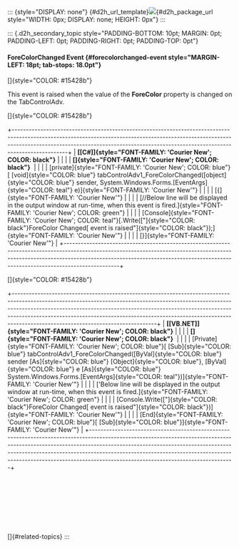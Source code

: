 ::: {style="DISPLAY: none"}
[](ms-xhelp:///?Id=d2h_url_template){#d2h_url_template}![](!package_url!){#d2h_package_url style="WIDTH: 0px; DISPLAY: none; HEIGHT: 0px"}
:::

::: {.d2h_secondary_topic style="PADDING-BOTTOM: 10pt; MARGIN: 0pt; PADDING-LEFT: 0pt; PADDING-RIGHT: 0pt; PADDING-TOP: 0pt"}
#### ForeColorChanged Event {#forecolorchanged-event style="MARGIN-LEFT: 18pt; tab-stops: 18.0pt"}

[]{style="COLOR: #15428b"} 

This event is raised when the value of the **ForeColor** property is changed on the TabControlAdv.

[]{style="COLOR: #15428b"} 

+-------------------------------------------------------------------------------------------------------------------------------------------------------------------------------------------------------------------------------------------------------------+
| **[\[C#\]]{style="FONT-FAMILY: 'Courier New'; COLOR: black"}**                                                                                                                                                                                              |
|                                                                                                                                                                                                                                                             |
| **[]{style="FONT-FAMILY: 'Courier New'; COLOR: black"}**                                                                                                                                                                                                    |
|                                                                                                                                                                                                                                                             |
| [private]{style="FONT-FAMILY: 'Courier New'; COLOR: blue"}[ [void]{style="COLOR: blue"} tabControlAdv1_ForeColorChanged([object]{style="COLOR: blue"} sender, System.Windows.Forms.[EventArgs]{style="COLOR: teal"} e)]{style="FONT-FAMILY: 'Courier New'"} |
|                                                                                                                                                                                                                                                             |
| [{]{style="FONT-FAMILY: 'Courier New'"}                                                                                                                                                                                                                     |
|                                                                                                                                                                                                                                                             |
| [//Below line will be displayed in the output window at run-time, when this event is fired.]{style="FONT-FAMILY: 'Courier New'; COLOR: green"}                                                                                                              |
|                                                                                                                                                                                                                                                             |
| [Console]{style="FONT-FAMILY: 'Courier New'; COLOR: teal"}[.Write([\"]{style="COLOR: black"}ForeColor Changed[ event is raised\"]{style="COLOR: black"});]{style="FONT-FAMILY: 'Courier New'"}                                                              |
|                                                                                                                                                                                                                                                             |
| [}]{style="FONT-FAMILY: 'Courier New'"}                                                                                                                                                                                                                     |
+-------------------------------------------------------------------------------------------------------------------------------------------------------------------------------------------------------------------------------------------------------------+

[]{style="COLOR: #15428b"} 

+--------------------------------------------------------------------------------------------------------------------------------------------------------------------------------------------------------------------------------------------------------------------------------------------------------------------------------------------------------------------------+
| **[\[VB.NET\]]{style="FONT-FAMILY: 'Courier New'; COLOR: black"}**                                                                                                                                                                                                                                                                                                       |
|                                                                                                                                                                                                                                                                                                                                                                          |
| **[]{style="FONT-FAMILY: 'Courier New'; COLOR: black"}**                                                                                                                                                                                                                                                                                                                 |
|                                                                                                                                                                                                                                                                                                                                                                          |
| [Private]{style="FONT-FAMILY: 'Courier New'; COLOR: blue"}[ [Sub]{style="COLOR: blue"} tabControlAdv1_ForeColorChanged([ByVal]{style="COLOR: blue"} sender [As]{style="COLOR: blue"} [Object]{style="COLOR: blue"}, [ByVal]{style="COLOR: blue"} e [As]{style="COLOR: blue"} System.Windows.Forms.[EventArgs]{style="COLOR: teal"})]{style="FONT-FAMILY: 'Courier New'"} |
|                                                                                                                                                                                                                                                                                                                                                                          |
| [\'Below line will be displayed in the output window at run-time, when this event is fired.]{style="FONT-FAMILY: 'Courier New'; COLOR: green"}                                                                                                                                                                                                                           |
|                                                                                                                                                                                                                                                                                                                                                                          |
| [Console.Write([\"]{style="COLOR: black"}ForeColor Changed[ event is raised\"]{style="COLOR: black"})]{style="FONT-FAMILY: 'Courier New'"}                                                                                                                                                                                                                               |
|                                                                                                                                                                                                                                                                                                                                                                          |
| [End]{style="FONT-FAMILY: 'Courier New'; COLOR: blue"}[ [Sub]{style="COLOR: blue"}]{style="FONT-FAMILY: 'Courier New'"}                                                                                                                                                                                                                                                  |
+--------------------------------------------------------------------------------------------------------------------------------------------------------------------------------------------------------------------------------------------------------------------------------------------------------------------------------------------------------------------------+

 

 

 

 

[]{#related-topics}
:::
